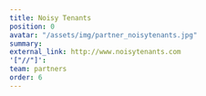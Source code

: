 ```yaml
---
title: Noisy Tenants
position: 0
avatar: "/assets/img/partner_noisytenants.jpg"
summary: 
external_link: http://www.noisytenants.com
'["//"]': 
team: partners
order: 6
---
```


